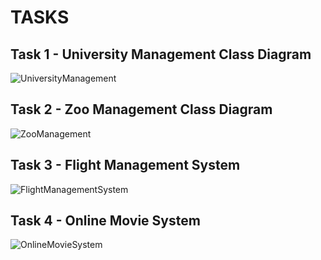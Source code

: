 # TASKS

## Task 1 - University Management Class Diagram

![UniversityManagement](https://github.com/b-tekinli/PatikaDev-Task/blob/main/ClassDiagram/UniversityManagement/UniversityManagementClassDiagram.png)


## Task 2 - Zoo Management Class Diagram

![ZooManagement](https://github.com/b-tekinli/PatikaDev-Task/blob/main/ClassDiagram/ZooManagement/ZooManagementClassDiagram.png)


## Task 3 - Flight Management System

![FlightManagementSystem](https://github.com/b-tekinli/PatikaDev-Task/blob/main/ClassDiagram/FlightManagementSystem/FlightManagementSystemClassDiagram.png)


## Task 4 - Online Movie System
![OnlineMovieSystem](https://github.com/b-tekinli/PatikaDev-Task/blob/main/ClassDiagram/OnlineMovieSystem/OnlineMovieSystemClassDiagram.png)

